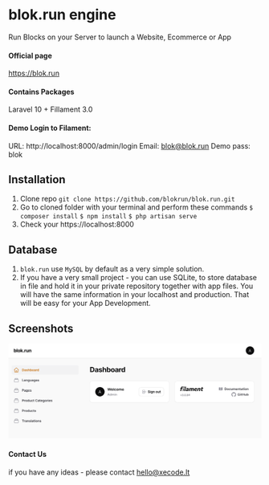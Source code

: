 # blok.run engine
Run Blocks on your Server to launch a Website, Ecommerce or App

#### Official page
https://blok.run

#### Contains Packages
Laravel 10 + Fillament 3.0

#### Demo Login to Filament:
URL: http://localhost:8000/admin/login
Email: blok@blok.run 
Demo pass: blok

## Installation
1. Clone repo `git clone https://github.com/blokrun/blok.run.git`
2. Go to cloned folder with your terminal and perform these commands `$ composer install` `$ npm install` `$ php artisan serve`
5. Check your https://localhost:8000

## Database
1. `blok.run` use `MySQL` by default as a very simple solution. 
2. If you have a very small project - you can use SQLite, to store database in file and hold it in your private repository together with app files. You will have the same information in your localhost and production. That will be easy for your App Development.

## Screenshots
![blok.run CMS Dashboard](/public/blokrun/cms-home.png)

#### Contact Us
if you have any ideas - please contact hello@xecode.lt